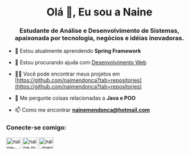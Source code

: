 <h1 align="center">Olá 👋, Eu sou a Naine</h1>
<h3 align="center">Estudante de Análise e Desenvolvimento de Sistemas, apaixonada por tecnologia, negócios e idéias inovadoras.</h3>

- 🌱 Estou atualmente aprendendo **Spring Framework**

- 🤝 Estou procurando ajuda com [Desenvolvimento Web](https://github.com/naimendonca/SistemaGtr)

- 👨‍💻 Você pode encontrar meus projetos em [https://github.com/naimendonca?tab=repositories](https://github.com/naimendonca?tab=repositories)

- 💬 Me pergunte coisas relacionadas a **Java e POO**

- 📫 Como me encontrar **nainemendonca@hotmail.com**

<h3 align="left"> Conecte-se comigo:</h3>
<p align="left">
<a href="https://linkedin.com/in/naine-mendonça-1bb738124" target="blank"><img align="center" src="https://cdn.jsdelivr.net/npm/simple-icons@3.0.1/icons/linkedin.svg" alt="naine-mendonça-1bb738124" height="30" width="40" /></a>
<a href="https://fb.com/naine.mendonca" target="blank"><img align="center" src="https://cdn.jsdelivr.net/npm/simple-icons@3.0.1/icons/facebook.svg" alt="naine.mendonca" height="30" width="40" /></a>
<a href="https://instagram.com/nai_mendonca" target="blank"><img align="center" src="https://cdn.jsdelivr.net/npm/simple-icons@3.0.1/icons/instagram.svg" alt="nai_mendonca" height="30" width="40" /></a>
</p>
